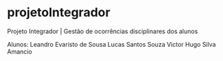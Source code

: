 # projetoIntegrador
Projeto Integrador | Gestão de ocorrências disciplinares dos alunos

Alunos:
  Leandro Evaristo de Sousa
  Lucas Santos Souza
  Victor Hugo Silva Amancio
